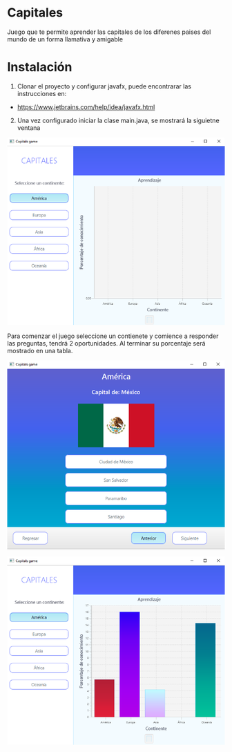 # Capitales
Juego que te permite aprender las capitales de los diferenes paises del mundo de un forma llamativa y amigable
# Instalación
1. Clonar el proyecto y configurar javafx, puede encontrarar las instrucciones en:
- https://www.jetbrains.com/help/idea/javafx.html
2. Una vez configurado iniciar la clase main.java, se mostrará la siguietne ventana

![alt text](https://github.com/EdgarRMed/Capitales/blob/master/images/1.PNG)

Para comenzar el juego seleccione un contienete y comience a responder las preguntas, tendrá 2 oportunidades. Al terminar su porcentaje será mostrado en una tabla.

![alt text](https://github.com/EdgarRMed/Capitales/blob/master/images/2.PNG)

![alt text](https://github.com/EdgarRMed/Capitales/blob/master/images/3.PNG)
